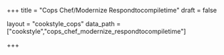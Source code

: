 +++
title = "Cops Chef/Modernize Respondtocompiletime"
draft = false

layout = "cookstyle_cops"
data_path = ["cookstyle","cops_chef_modernize_respondtocompiletime"]

+++

<!-- The content of this page is automatically generated from the
cops_chef_modernize_respondtocompiletime.yml file in github.com/chef/cookstyle/docs-chef-io/data/cookstyle. -->
